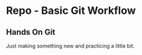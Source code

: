 # Repo - Basic Git Workflow 

## Hands On Git 
Just making something new and practicing a little bit. 
